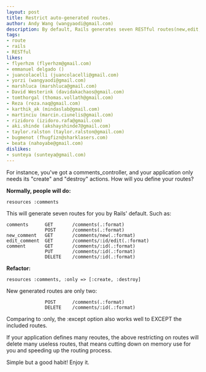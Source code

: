 ```yaml
---
layout: post
title: Restrict auto-generated routes.
author: Andy Wang (wangyaodi@gmail.com)
description: By default, Rails generates seven RESTful routes(new,edit,create,destroy,index,show, update) for a resource, sometime the resource only needs one or two routes, so just user :only or :except while defining routes to speedup the routing.
tags:
- route
- rails
- RESTful
likes:
- flyerhzm (flyerhzm@gmail.com)
- emmanuel delgado ()
- juancolacelli (juancolacelli@gmail.com)
- yorzi (wangyaodi@gmail.com)
- marshluca (marshluca@gmail.com)
- David Westerink (davidakachaos@gmail.com)
- tomthorgal (thomas.vollath@gmail.com)
- Reza (reza.naq@gmail.com)
- karthik_ak (mindaslab@gmail.com)
- martinciu (marcin.ciunelis@gmail.com)
- rizidoro (izidoro.rafa@gmail.com)
- aki.shinde (akshayshinde7@gmail.com)
- taylor.ralston (taylor.ralston@gmail.com)
- bugmenot (fhugfizn@sharklasers.com)
- beata (nahoyabe@gmail.com)
dislikes:
- sunteya (sunteya@gmail.com)
---
```

For instance, you've got a comments_controller, and your application only needs its "create" and "destroy" actions. How will you define your routes?

**Normally, people will do:**

    resources :comments

This will generate seven routes for you by Rails' default. Such as:

    comments      GET       /comments(.:format)
                  POST      /comments(.:format)
    new_comment   GET       /comments/new(.:format)
    edit_comment  GET       /comments/:id/edit(.:format)
    comment       GET       /comments/:id(.:format)
                  PUT       /comments/:id(.:format)
                  DELETE    /comments/:id(.:format)

**Refactor:**

    resources :comments, :only => [:create, :destroy]

New generated routes are only two:

                  POST      /comments(.:format)
                  DELETE    /comments/:id(.:format)


Comparing to :only, the :except option also works well to EXCEPT the included routes.

If your application defines many reoutes, the above restricting on routes will delete many useless routes, that means cutting down on memory use for you and speeding up the routing process.

Simple but a good habit!
Enjoy it.

